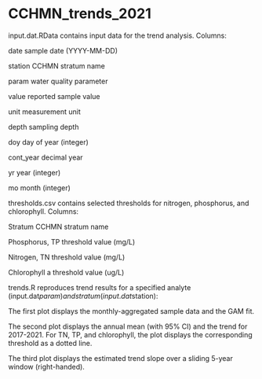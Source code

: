 # CCHMN_trends_2021

input.dat.RData contains input data for the trend analysis. Columns:

  date			sample date (YYYY-MM-DD)
  
  station		CCHMN stratum name

  param			water quality parameter

  value			reported sample value

  unit			measurement unit

  depth			sampling depth

  doy			day of year (integer)

  cont_year		decimal year

  yr			year (integer)

  mo			month (integer)

thresholds.csv contains selected thresholds for nitrogen, phosphorus, and chlorophyll. Columns:

  Stratum			CCHMN stratum name

  Phosphorus, TP	threshold value (mg/L)

  Nitrogen, TN		threshold value (mg/L)

  Chlorophyll a		threshold value (ug/L)

trends.R reproduces trend results for a specified analyte (input.dat$param) and stratum (input.dat$station):

  The first plot displays the monthly-aggregated sample data and the GAM fit.

  The second plot displays the annual mean (with 95% CI) and the trend for 2017-2021. For TN, TP, and chlorophyll, the plot displays the corresponding threshold as a dotted line.

  The third plot displays the estimated trend slope over a sliding 5-year window (right-handed).